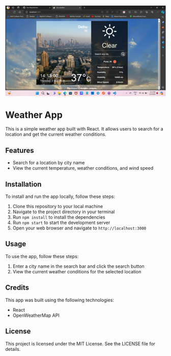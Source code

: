 ![Screenshot 2023-12-19 094530](https://github.com/namdevjedgule/WeatherApp-Using-React.js/blob/main/Screenshot.png)

# Weather App
This is a simple weather app built with React. It allows users to search for a location and get the current weather conditions.

## Features
- Search for a location by city name
- View the current temperature, weather conditions, and wind speed

## Installation
To install and run the app locally, follow these steps:
1. Clone this repository to your local machine
2. Navigate to the project directory in your terminal
3. Run `npm install` to install the dependencies
4. Run `npm start` to start the development server
5. Open your web browser and navigate to `http://localhost:3000`

## Usage
To use the app, follow these steps:
1. Enter a city name in the search bar and click the search button
2. View the current weather conditions for the selected location

## Credits
This app was built using the following technologies:
- React
- OpenWeatherMap API

## License
This project is licensed under the MIT License. See the LICENSE file for details.
